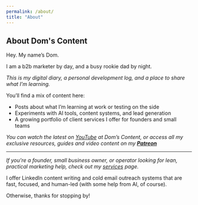 ```yaml
---
permalink: /about/
title: "About"
---
```


## About Dom's Content

Hey. My name’s Dom. 

I am a b2b marketer by day, and a busy rookie dad by night.

*This is my digital diary, a personal development log, and a place to share what I’m learning.*

You’ll find a mix of content here:
- Posts about what I’m learning at work or testing on the side
- Experiments with AI tools, content systems, and lead generation
- A growing portfolio of client services I offer for founders and small teams

*You can watch the latest on [YouTube](https://www.youtube.com/@doms-content) at Dom’s Content, or access all my exclusive resources, guides and video content on my [**Patreon**](https://patreon.com/domscontent)*

---

*If you're a founder, small business owner, or operator looking for lean, practical marketing help, check out my [services](/services) page.* 

I offer LinkedIn content writing and cold email outreach systems that are fast, focused, and human-led (with some help from AI, of course).

Otherwise, thanks for stopping by!
